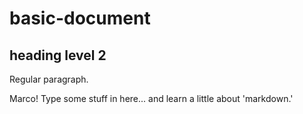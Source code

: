 # basic-document

## heading level 2

Regular paragraph.

Marco! Type some stuff in here... and learn a little about 'markdown.'

